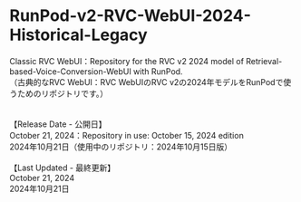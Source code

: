 # RunPod-v2-RVC-WebUI-2024-Historical-Legacy
Classic RVC WebUI：Repository for the RVC v2 2024 model of Retrieval-based-Voice-Conversion-WebUI with RunPod.<br>
（古典的なRVC WebUI：RVC WebUIのRVC v2の2024年モデルをRunPodで使うためのリポジトリです。） 
<br><br><br>
【Release Date - 公開日】<br>
October 21, 2024：Repository in use: October 15, 2024 edition<br>
2024年10月21日（使用中のリポジトリ：2024年10月15日版）<br><br>
【Last Updated - 最終更新】<br>
October 21, 2024<br>
2024年10月21日<br>

